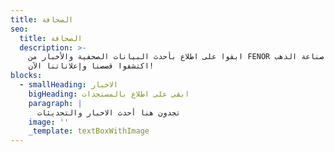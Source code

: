 ```yaml
---
title: الصحافة
seo:
  title: الصحافة
  description: >-
    ابقوا على اطلاع بأحدث البيانات الصحفية والأخبار من FENOR في صناعة الذهب.
    اكتشفوا قصصنا وإعلاناتنا الآن!
blocks:
  - smallHeading: الاخبار
    bigHeading: ابقى على اطلاع بالمستجدات
    paragraph: |
      تجدون هنا أحدث الاخبار والتحديثات
    image: ''
    _template: textBoxWithImage
---
```


